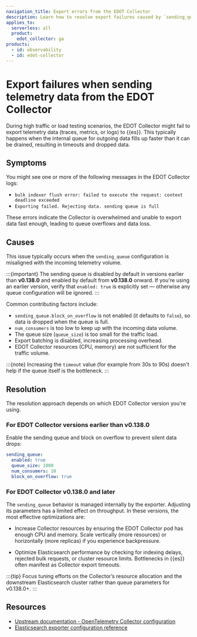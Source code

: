 ```yaml
---
navigation_title: Export errors from the EDOT Collector
description: Learn how to resolve export failures caused by `sending_queue` overflow and Elasticsearch exporter timeouts in the EDOT Collector.
applies_to:
  serverless: all
  product:
    edot_collector: ga  
products:
  - id: observability
  - id: edot-collector
---
```


# Export failures when sending telemetry data from the EDOT Collector

During high traffic or load testing scenarios, the EDOT Collector might fail to export telemetry data (traces, metrics, or logs) to {{es}}. This typically happens when the internal queue for outgoing data fills up faster than it can be drained, resulting in timeouts and dropped data.

## Symptoms

You might see one or more of the following messages in the EDOT Collector logs:

* `bulk indexer flush error: failed to execute the request: context deadline exceeded`
* `Exporting failed. Rejecting data. sending queue is full`

These errors indicate the Collector is overwhelmed and unable to export data fast enough, leading to queue overflows and data loss.

## Causes

This issue typically occurs when the `sending_queue` configuration is misaligned with the incoming telemetry volume. 

:::{important}
The sending queue is disabled by default in versions earlier than **v0.138.0** and enabled by default from **v0.138.0** onward. If you're using an earlier version, verify that `enabled: true` is explicitly set — otherwise any queue configuration will be ignored.
:::

Common contributing factors include:

* `sending_queue.block_on_overflow` is not enabled (it defaults to `false`), so data is dropped when the queue is full.
* `num_consumers` is too low to keep up with the incoming data volume.
* The queue size (`queue_size`) is too small for the traffic load.
* Export batching is disabled, increasing processing overhead.
* EDOT Collector resources (CPU, memory) are not sufficient for the traffic volume.

:::{note}
Increasing the `timeout` value (for example from 30s to 90s) doesn't help if the queue itself is the bottleneck.
:::

## Resolution

The resolution approach depends on which EDOT Collector version you're using.

### For EDOT Collector versions earlier than v0.138.0

Enable the sending queue and block on overflow to prevent silent data drops:

```yaml
sending_queue:
  enabled: true
  queue_size: 1000
  num_consumers: 10
  block_on_overflow: true
```

### For EDOT Collector v0.138.0 and later

The `sending_queue` behavior is managed internally by the exporter. Adjusting its parameters has a limited effect on throughput. In these versions, the most effective optimizations are:

* Increase Collector resources by ensuring the EDOT Collector pod has enough CPU and memory. Scale vertically (more resources) or horizontally (more replicas) if you experience backpressure.

* Optimize Elasticsearch performance by checking for indexing delays, rejected bulk requests, or cluster resource limits. Bottlenecks in {{es}} often manifest as Collector export timeouts.

:::{tip}
Focus tuning efforts on the Collector’s resource allocation and the downstream Elasticsearch cluster rather than queue parameters for v0.138.0+.
:::

## Resources

* [Upstream documentation - OpenTelemetry Collector configuration](https://opentelemetry.io/docs/collector/configuration)
* [Elasticsearch exporter configuration reference](elastic-agent://reference/edot-collector/components/elasticsearchexporter.md)